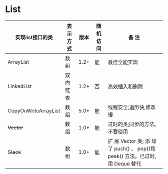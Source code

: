 # List

|实现list接口的类 |表示方式 |版本| 随机访问| 备  注|
|---|--------|------------|--------|-------|
| ArrayList  | 数组       |   1.2+        | 能        | 最佳全能实现      |
| LinkedList | 双向链表 | 1.2+ | 否 | 高效插入和删除|
| CopyOnWriteArrayList | 数组 | 5.0+ | 能|  线程安全;遍历快,修改慢|
| ~~Vector~~ | 数组 | 1.0+ | 能 | 过时的类;同步的方法。不要使用|
| ~~Stack~~ | 数组 | 1.0+ | 能 | 扩 展 Vector 类; 添 加 了 push() 、 pop()和 peek() 方法。已过时,用 Deque 替代|

